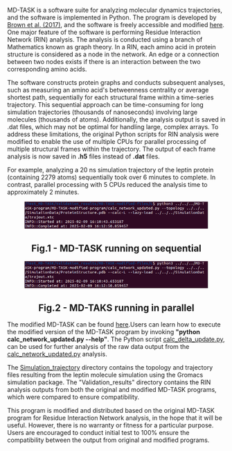 MD-TASK is a software suite for analyzing molecular dynamics trajectories, and the software is implemented in Python. The program is developed by [Brown et al. (2017)](https://pmc.ncbi.nlm.nih.gov/articles/PMC5860072/), and the software is freely accessible and modified [here](https://github.com/RUBi-ZA/MD-TASK). One major feature of the software is performing Residue Interaction Network (RIN) analysis. The analysis is conducted using a branch of Mathematics known as graph theory. In a RIN, each amino acid in protein structure is considered as a node in the network. An edge or a connection between two nodes exists if there is an interaction between the two corresponding amino acids.
	
The software constructs protein graphs and conducts subsequent analyses, such as measuring an amino acid's betweenness centrality or average shortest path, sequentially for each structural frame within a time-series trajectory. This sequential approach can be time-consuming for long simulation trajectories (thousands of nanoseconds) involving large molecules (thousands of atoms). Additionally, the analysis output is saved in .dat files, which may not be optimal for handling large, complex arrays. To address these limitations, the original Python scripts for RIN analysis were modified to enable the use of multiple CPUs for parallel processing of multiple structural frames within the trajectory. The output of each frame analysis is now saved in **.h5** files instead of **.dat** files.

For example, analyzing a 20 ns simulation trajectory of the leptin protein (containing 2279 atoms) sequentially took over 6 minutes to complete. In contrast, parallel processing with 5 CPUs reduced the analysis time to approximately 2 minutes.

<figure>
<p align="center" width="100%">
  <img src="MD-TAKS-Running-Parallel.png">
  <figcaption><h2 align="center">Fig.1 - MD-TASK running on sequential</h2></figcaption>
  </p>
</figure>


<figure>
<p align="center" width="100%">
  <img src="MD-TAKS-Running-Parallel.png">
  <figcaption><h2 align="center">Fig.2 - MD-TAKS running in parallel</h2></figcaption>
  </p>
</figure>

The modified MD-TASK can be found [here](https://github.com/quocbaongo/PythonScripts_MD_Analysis/tree/main/MD-TASK-modification/MD-TASK-program/MD-TASK-modified-program).Users can learn how to execute the modified version of the MD-TASK program by invoking **"python calc_network_updated.py --help"**. The Python script [calc_delta_update.py](https://github.com/quocbaongo/PythonScripts_MD_Analysis/blob/main/MD-TASK-modification/MD-TASK-program/MD-TASK-modified-program/calc_delta_update.py), can be used for further analysis of the raw data output from the [calc_network_updated.py](https://github.com/quocbaongo/PythonScripts_MD_Analysis/blob/main/MD-TASK-modification/MD-TASK-program/MD-TASK-modified-program/calc_network_updated.py) analysis.

The [Simulation_trajectory](https://github.com/quocbaongo/PythonScripts_MD_Analysis/tree/main/MD-TASK-modification/Simulation_trajectory) directory contains the topology and trajectory files resulting from the leptin molecule simulation using the Gromacs simulation package. The "Validation_results" directory contains the RIN analysis outputs from both the original and modified MD-TASK programs, which were compared to ensure compatibility.

This program is modified and distributed based on the original MD-TASK program for Residue Interaction Network analysis, in the hope that it will be useful. However, there is no warranty or fitness for a particular purpose. Users are encouraged to conduct initial test to 100% ensure the compatibility between the output from original and modified programs.
